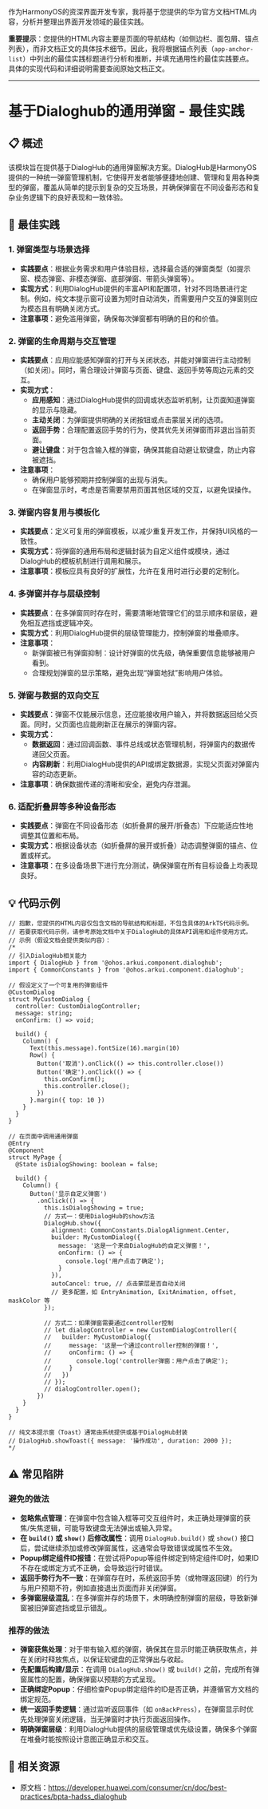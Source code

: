 作为HarmonyOS的资深界面开发专家，我将基于您提供的华为官方文档HTML内容，分析并整理出界面开发领域的最佳实践。

**重要提示**：您提供的HTML内容主要是页面的导航结构（如侧边栏、面包屑、锚点列表），而非文档正文的具体技术细节。因此，我将根据锚点列表（`app-anchor-list`）中列出的最佳实践标题进行分析和推断，并填充通用性的最佳实践要点。具体的实现代码和详细说明需要查阅原始文档正文。

---

# 基于Dialoghub的通用弹窗 - 最佳实践

## 📋 概述
该模块旨在提供基于DialogHub的通用弹窗解决方案。DialogHub是HarmonyOS提供的一种统一弹窗管理机制，它使得开发者能够便捷地创建、管理和复用各种类型的弹窗，覆盖从简单的提示到复杂的交互场景，并确保弹窗在不同设备形态和复杂业务逻辑下的良好表现和一致体验。

## 🎯 最佳实践

### 1. 弹窗类型与场景选择
- **实践要点**：根据业务需求和用户体验目标，选择最合适的弹窗类型（如提示窗、模态弹窗、非模态弹窗、底部弹窗、带箭头弹窗等）。
- **实现方式**：利用DialogHub提供的丰富API和配置项，针对不同场景进行定制。例如，纯文本提示窗可设置为短时自动消失，而需要用户交互的弹窗则应为模态且有明确关闭方式。
- **注意事项**：避免滥用弹窗，确保每次弹窗都有明确的目的和价值。

### 2. 弹窗的生命周期与交互管理
- **实践要点**：应用应能感知弹窗的打开与关闭状态，并能对弹窗进行主动控制（如关闭）。同时，需合理设计弹窗与页面、键盘、返回手势等周边元素的交互。
- **实现方式**：
    *   **应用感知**：通过DialogHub提供的回调或状态监听机制，让页面知道弹窗的显示与隐藏。
    *   **主动关闭**：为弹窗提供明确的关闭按钮或点击蒙层关闭的选项。
    *   **返回手势**：合理配置返回手势的行为，使其优先关闭弹窗而非退出当前页面。
    *   **避让键盘**：对于包含输入框的弹窗，确保其能自动避让软键盘，防止内容被遮挡。
- **注意事项**：
    *   确保用户能够预期并控制弹窗的出现与消失。
    *   在弹窗显示时，考虑是否需要禁用页面其他区域的交互，以避免误操作。

### 3. 弹窗内容复用与模板化
- **实践要点**：定义可复用的弹窗模板，以减少重复开发工作，并保持UI风格的一致性。
- **实现方式**：将弹窗的通用布局和逻辑封装为自定义组件或模块，通过DialogHub的模板机制进行调用和展示。
- **注意事项**：模板应具有良好的扩展性，允许在复用时进行必要的定制化。

### 4. 多弹窗并存与层级控制
- **实践要点**：在多弹窗同时存在时，需要清晰地管理它们的显示顺序和层级，避免相互遮挡或逻辑冲突。
- **实现方式**：利用DialogHub提供的层级管理能力，控制弹窗的堆叠顺序。
- **注意事项**：
    *   新弹窗被已有弹窗抑制：设计好弹窗的优先级，确保重要信息能够被用户看到。
    *   合理规划弹窗的显示策略，避免出现“弹窗地狱”影响用户体验。

### 5. 弹窗与数据的双向交互
- **实践要点**：弹窗不仅能展示信息，还应能接收用户输入，并将数据返回给父页面。同时，父页面也应能刷新正在展示的弹窗内容。
- **实现方式**：
    *   **数据返回**：通过回调函数、事件总线或状态管理机制，将弹窗内的数据传递回父页面。
    *   **内容刷新**：利用DialogHub提供的API或绑定数据源，实现父页面对弹窗内容的动态更新。
- **注意事项**：确保数据传递的清晰和安全，避免内存泄漏。

### 6. 适配折叠屏等多种设备形态
- **实践要点**：弹窗在不同设备形态（如折叠屏的展开/折叠态）下应能适应性地调整其位置和布局。
- **实现方式**：根据设备状态（如折叠屏的展开或折叠）动态调整弹窗的锚点、位置或样式。
- **注意事项**：在多设备场景下进行充分测试，确保弹窗在所有目标设备上均表现良好。

## 💡 代码示例

```arkts
// 抱歉，您提供的HTML内容仅包含文档的导航结构和标题，不包含具体的ArkTS代码示例。
// 若要获取代码示例，请参考原始文档中关于DialogHub的具体API调用和组件使用方式。
// 示例（假设文档会提供类似内容）：
/*
// 引入DialogHub相关能力
import { DialogHub } from '@ohos.arkui.component.dialoghub';
import { CommonConstants } from '@ohos.arkui.component.dialoghub';

// 假设定义了一个可复用的弹窗组件
@CustomDialog
struct MyCustomDialog {
  controller: CustomDialogController;
  message: string;
  onConfirm: () => void;

  build() {
    Column() {
      Text(this.message).fontSize(16).margin(10)
      Row() {
        Button('取消').onClick(() => this.controller.close())
        Button('确定').onClick(() => {
          this.onConfirm();
          this.controller.close();
        })
      }.margin({ top: 10 })
    }
  }
}

// 在页面中调用通用弹窗
@Entry
@Component
struct MyPage {
  @State isDialogShowing: boolean = false;

  build() {
    Column() {
      Button('显示自定义弹窗')
        .onClick(() => {
          this.isDialogShowing = true;
          // 方式一：使用DialogHub的show方法
          DialogHub.show({
            alignment: CommonConstants.DialogAlignment.Center,
            builder: MyCustomDialog({
              message: '这是一个来自DialogHub的自定义弹窗！',
              onConfirm: () => {
                console.log('用户点击了确定');
              }
            }),
            autoCancel: true, // 点击蒙层是否自动关闭
            // 更多配置，如 EntryAnimation, ExitAnimation, offset, maskColor 等
          });

          // 方式二：如果弹窗需要通过controller控制
          // let dialogController = new CustomDialogController({
          //   builder: MyCustomDialog({
          //     message: '这是一个通过controller控制的弹窗！',
          //     onConfirm: () => {
          //       console.log('controller弹窗：用户点击了确定');
          //     }
          //   })
          // });
          // dialogController.open();
        })
    }
  }
}

// 纯文本提示窗（Toast）通常由系统提供或基于DialogHub封装
// DialogHub.showToast({ message: '操作成功', duration: 2000 });
*/
```

## ⚠️ 常见陷阱

### 避免的做法
- **忽略焦点管理**：在弹窗中包含输入框等可交互组件时，未正确处理弹窗的获焦/失焦逻辑，可能导致键盘无法弹出或输入异常。
- **在 `build()` 或 `show()` 后修改属性**：调用 `DialogHub.build()` 或 `show()` 接口后，尝试继续添加或修改弹窗属性，这通常会导致错误或属性不生效。
- **Popup绑定组件ID报错**：在尝试将Popup等组件绑定到特定组件ID时，如果ID不存在或绑定方式不正确，会导致运行时错误。
- **返回手势行为不一致**：在弹窗存在时，系统返回手势（或物理返回键）的行为与用户预期不符，例如直接退出页面而非关闭弹窗。
- **多弹窗层级混乱**：在多弹窗并存的场景下，未明确控制弹窗的层级，导致新弹窗被旧弹窗遮挡或显示错乱。

### 推荐的做法
- **弹窗获焦处理**：对于带有输入框的弹窗，确保其在显示时能正确获取焦点，并在关闭时释放焦点，以保证软键盘的正常弹出与收起。
- **先配置后构建/显示**：在调用 `DialogHub.show()` 或 `build()` 之前，完成所有弹窗属性的配置，确保弹窗以预期的方式呈现。
- **正确绑定Popup**：仔细检查Popup绑定组件的ID是否正确，并遵循官方文档的绑定规范。
- **统一返回手势逻辑**：通过监听返回事件（如 `onBackPress`），在弹窗显示时优先处理弹窗关闭逻辑，当无弹窗时才执行页面返回操作。
- **明确弹窗层级**：利用DialogHub提供的层级管理或优先级设置，确保多个弹窗在堆叠时能按照设计意图正确显示和交互。

## 🔗 相关资源
- 原文档：https://developer.huawei.com/consumer/cn/doc/best-practices/bpta-hadss_dialoghub
